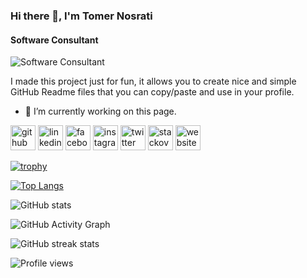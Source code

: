 ### Hi there 👋, I'm Tomer Nosrati
#### Software Consultant
![Software Consultant](https://arturssmirnovs.github.io/github-profile-readme-generator/images/banner.png)

I made this project just for fun, it allows you to create nice and simple GitHub Readme files that you can copy/paste and use in your profile.

- 🔭 I’m currently working on this page. 

[<img src='https://cdn.jsdelivr.net/npm/simple-icons@3.0.1/icons/github.svg' alt='github' height='40'>](https://github.com/Nusnus)  [<img src='https://cdn.jsdelivr.net/npm/simple-icons@3.0.1/icons/linkedin.svg' alt='linkedin' height='40'>](https://www.linkedin.com/in/https://www.linkedin.com/in/tomernosrati//)  [<img src='https://cdn.jsdelivr.net/npm/simple-icons@3.0.1/icons/facebook.svg' alt='facebook' height='40'>](https://www.facebook.com/https://www.facebook.com/tomer.nosrati)  [<img src='https://cdn.jsdelivr.net/npm/simple-icons@3.0.1/icons/instagram.svg' alt='instagram' height='40'>](https://www.instagram.com/https://www.instagram.com/nusnuson//)  [<img src='https://cdn.jsdelivr.net/npm/simple-icons@3.0.1/icons/twitter.svg' alt='twitter' height='40'>](https://twitter.com/https://twitter.com/tomer_nosrati)  [<img src='https://cdn.jsdelivr.net/npm/simple-icons@3.0.1/icons/stackoverflow.svg' alt='stackoverflow' height='40'>](https://stackoverflow.com/users/2458280)  [<img src='https://cdn.jsdelivr.net/npm/simple-icons@3.0.1/icons/icloud.svg' alt='website' height='40'>](http://tomernosrati.com/)  

[![trophy](https://github-profile-trophy.vercel.app/?username=Nusnus)](https://github.com/ryo-ma/github-profile-trophy)

[![Top Langs](https://github-readme-stats.vercel.app/api/top-langs/?username=Nusnus)](https://github.com/anuraghazra/github-readme-stats)

![GitHub stats](https://github-readme-stats.vercel.app/api?username=Nusnus&show_icons=true)  

![GitHub Activity Graph](https://activity-graph.herokuapp.com/graph?username=Nusnus)  

![GitHub streak stats](https://github-readme-streak-stats.herokuapp.com/?user=Nusnus)  

![Profile views](https://gpvc.arturio.dev/Nusnus)  
